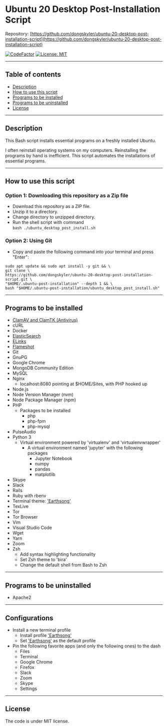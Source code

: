 # Ubuntu 20 Desktop Post-Installation Script

Repository: [https://github.com/dongskyler/ubuntu-20-desktop-post-installation-script](https://github.com/dongskyler/ubuntu-20-desktop-post-installation-script)

[![CodeFactor](https://www.codefactor.io/repository/github/dongskyler/ubuntu-20-desktop-post-installation-script/badge)](https://www.codefactor.io/repository/github/dongskyler/ubuntu-20-desktop-post-installation-script)
[![License: MIT](https://img.shields.io/badge/License-MIT-yellow.svg)](https://opensource.org/licenses/MIT)

---

## Table of contents

- [Description](#Description)
- [How to use this script](#How-to-use-this-script)
- [Programs to be installed](#Programs-to-be-installed)
- [Programs to be uninstalled](#Programs-to-be-uninstalled)
- [License](#License)

---

## Description

This Bash script installs essential programs on a freshly installed Ubuntu.

I often reinstall operating systems on my computers. Reinstalling the programs by hand is inefficient. This script automates the installations of essential programs.

---

## How to use this script

### Option 1: Downloading this repository as a Zip file

- Download this repository as a ZIP file.
- Unzip it to a directory.
- Change directory to unzipped directory.
- Run the shell script with command \
  `bash ./ubuntu_desktop_post_install.sh`

### Option 2: Using Git

- Copy and paste the following command into your terminal and press "Enter":
```
sudo apt update && sudo apt install -y git && \
git clone \
https://github.com/dongskyler/ubuntu-20-desktop-post-installation-script.git \
"$HOME/.ubuntu-post-installation" --depth 1 && \
bash "$HOME/.ubuntu-post-installation/ubuntu_desktop_post_install.sh"
```

---

## Programs to be installed

- [ClamAV and ClamTK (Antivirus)](https://help.ubuntu.com/community/ClamAV)
- cURL
- Docker
- [ElasticSearch](https://www.elastic.co)
- [ELinks](http://www.elinks.cz)
- [Flameshot](https://flameshot.js.org/)
- Git
- GnuPG
- Google Chrome
- MongoDB Community Edition
- MySQL
- Nginx
  - localhost:8080 pointing at $HOME/Sites, with PHP hooked up
- Node.js
- Node Version Manager (nvm)
- Node Package Manager (npm)
- PHP
  - Packages to be installed
    - php
    - php-fpm
    - php-mysql
- PulseAudio
- Python 3
  - Virtual environment powered by 'virtualenv' and 'virtualenvwrapper'
    - A virtual environment named 'jupyter' with the following packages
      - Jupyter Notebook
      - numpy
      - pandas
      - matplotlib
- Skype
- Slack
- Rails
- Ruby with rbenv
- Terminal theme: ['Earthsong'](https://github.com/Mayccoll/Gogh)
- TexLive
- Tor
- Tor Browser
- Vim
- Visual Studio Code
- Wget
- Yarn
- Zoom
- Zsh
  - Add syntax highlighting functionality
  - Set Zsh theme to 'bira'
  - Change the default shell from Bash to Zsh

---

## Programs to be uninstalled

- Apache2

---

## Configurations

- Install a new terminal profile
  - Install profile ['Earthsong'](https://github.com/Mayccoll/Gogh)
  - Set ['Earthsong'](https://github.com/Mayccoll/Gogh) as the default profile
- Pin the following favorite apps (and only the following ones) to the dash
  - Files
  - Terminal
  - Google Chrome
  - Firefox
  - Slack
  - Zoom
  - Skype
  - Settings

---

## License

The code is under MIT license.
